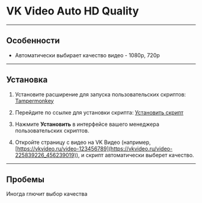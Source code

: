 # VK Video Auto HD Quality

---

## Особенности

- Автоматически выбирает качество видео - 1080p, 720p

---

## Установка


1. Установите расширение для запуска пользовательских скриптов: [Tampermonkey](https://www.tampermonkey.net/)

2. Перейдите по ссылке для установки скрипта: [Установить скрипт](https://github.com/koloved/vk-video-auto-hd-quality/raw/refs/heads/main/VK_Video_Auto_HD_Quality.user.js)

3. Нажмите **Установить** в интерфейсе вашего менеджера пользовательских скриптов.

4. Откройте страницу с видео на VK Видео (например, [https://vkvideo.ru/video-123456789](https://vkvideo.ru/video-225839226_456239019)), и скрипт автоматически выберет качество.

---

## Пробемы 

Иногда глючит выбор качества
